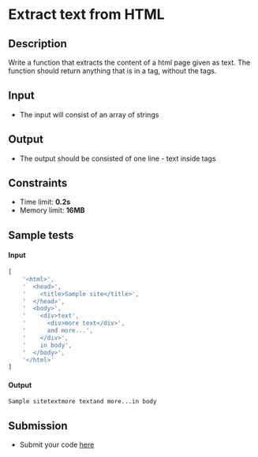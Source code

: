 # Extract text from HTML

## Description
Write a function that extracts the content of a html page given as text.
The function should return anything that is in a tag, without the tags.

## Input
- The input will consist of an array of strings

## Output
- The output should be consisted of one line - text inside tags

## Constraints
- Time limit: **0.2s**
- Memory limit: **16MB**

## Sample tests

#### Input
```js
[
	'<html>',
	'  <head>',
	'    <title>Sample site</title>',
	'  </head>',
	'  <body>',
	'    <div>text',
	'      <div>more text</div>',
	'      and more...',
	'    </div>',
	'    in body',
	'  </body>',
	'</html>'
]
```

#### Output
```
Sample sitetextmore textand more...in body
```

## Submission
- Submit your code [here](http://bgcoder.com/Contests/Compete/Index/364#5)
